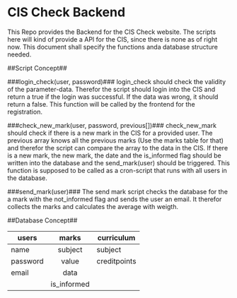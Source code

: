 CIS Check Backend
=========

This Repo provides the Backend for the CIS Check website. The scripts here will kind of provide a API for the CIS, since there is none as of right now. This document shall specify the functions anda database structure needed.

##Script Concept##

###login_check(user, password)###
login_check should check the validity of the parameter-data. Therefor the script should login into the CIS and return a true if the login was successful. If the data was wrong, it should return a false. This function will be called by the frontend for the registration.

###check_new_mark(user, password, previous[])###
check_new_mark should check if there is a new mark in the CIS for a provided user. The previous array knows all the previous marks (Use the marks table for that) and therefor the script can compare the array to the data in the CIS. If there is a new mark, the new mark, the date and the is_informed flag should be written into the database and the send_mark(user) should be triggered. This function is supposed to be called as a cron-script that runs with all users in the database. 

###send_mark(user)###
The send mark script checks the database for the a mark with the not_informed flag and sends the user an email. It therefor collects the marks and calculates the average with weigth.


##Database Concept##

| users         | marks         | curriculum |
| ------------- |:-------------:|------------|
| name          | subject       | subject    |
| password      | value         |creditpoints|
| email         | data          |
                | is_informed   |

